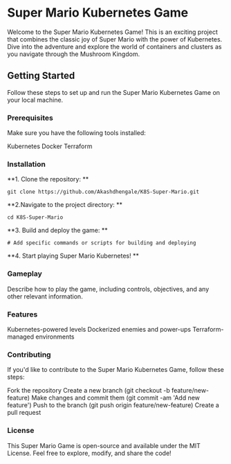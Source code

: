 # Super Mario Kubernetes Game

Welcome to the Super Mario Kubernetes Game! This is an exciting project that combines the classic joy of Super Mario with the power of Kubernetes. Dive into the adventure and explore the world of containers and clusters as you navigate through the Mushroom Kingdom.

## Getting Started
Follow these steps to set up and run the Super Mario Kubernetes Game on your local machine.

### Prerequisites
Make sure you have the following tools installed:

Kubernetes
Docker
Terraform

### Installation

**1. Clone the repository:
**
```
git clone https://github.com/Akashdhengale/K8S-Super-Mario.git
```

**2.Navigate to the project directory:
**


```
cd K8S-Super-Mario
```

**3. Build and deploy the game:
**

```
# Add specific commands or scripts for building and deploying
```


**4. Start playing Super Mario Kubernetes!
**

### Gameplay
Describe how to play the game, including controls, objectives, and any other relevant information.

### Features
Kubernetes-powered levels
Dockerized enemies and power-ups
Terraform-managed environments

### Contributing

If you'd like to contribute to the Super Mario Kubernetes Game, follow these steps:

Fork the repository
Create a new branch (git checkout -b feature/new-feature)
Make changes and commit them (git commit -am 'Add new feature')
Push to the branch (git push origin feature/new-feature)
Create a pull request

### License
This Super Mario Game is open-source and available under the MIT License. Feel free to explore, modify, and share the code!

